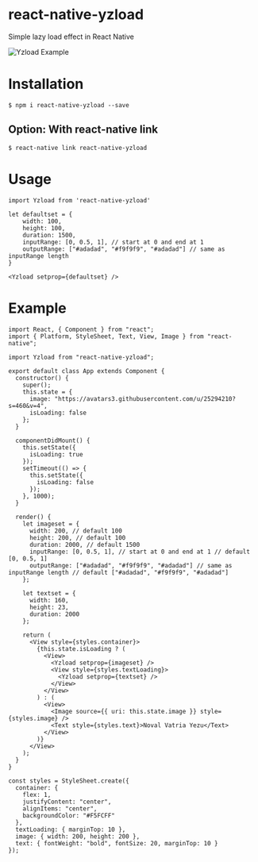 # react-native-yzload

Simple lazy load effect in React Native

![Yzload Example](https://media.licdn.com/dms/image/C5122AQHyEaTEG6RqnQ/feedshare-shrink_8192/0?e=1550307600&v=beta&t=47LYlWlnbA0zDl5f_dm15H-PcjodfL1puhMh3JPKNUw)

# Installation

`$ npm i react-native-yzload --save`

## Option: With react-native link

`$ react-native link react-native-yzload`

# Usage

```
import Yzload from 'react-native-yzload'

let defaultset = {
    width: 100,
    height: 100,
    duration: 1500,
    inputRange: [0, 0.5, 1], // start at 0 and end at 1
    outputRange: ["#adadad", "#f9f9f9", "#adadad"] // same as inputRange length
}

<Yzload setprop={defaultset} />
```
# Example

```
import React, { Component } from "react";
import { Platform, StyleSheet, Text, View, Image } from "react-native";

import Yzload from "react-native-yzload";

export default class App extends Component {
  constructor() {
    super();
    this.state = {
      image: "https://avatars3.githubusercontent.com/u/25294210?s=460&v=4",
      isLoading: false
    };
  }

  componentDidMount() {
    this.setState({
      isLoading: true
    });
    setTimeout(() => {
      this.setState({
        isLoading: false
      });
    }, 1000);
  }

  render() {
    let imageset = {
      width: 200, // default 100
      height: 200, // default 100
      duration: 2000, // default 1500
      inputRange: [0, 0.5, 1], // start at 0 and end at 1 // default [0, 0.5, 1]
      outputRange: ["#adadad", "#f9f9f9", "#adadad"] // same as inputRange length // default ["#adadad", "#f9f9f9", "#adadad"]
    };

    let textset = {
      width: 160,
      height: 23,
      duration: 2000
    };

    return (
      <View style={styles.container}>
        {this.state.isLoading ? (
          <View>
            <Yzload setprop={imageset} />
            <View style={styles.textLoading}>
              <Yzload setprop={textset} />
            </View>
          </View>
        ) : (
          <View>
            <Image source={{ uri: this.state.image }} style={styles.image} />
            <Text style={styles.text}>Noval Vatria Yezu</Text>
          </View>
        )}
      </View>
    );
  }
}

const styles = StyleSheet.create({
  container: {
    flex: 1,
    justifyContent: "center",
    alignItems: "center",
    backgroundColor: "#F5FCFF"
  },
  textLoading: { marginTop: 10 },
  image: { width: 200, height: 200 },
  text: { fontWeight: "bold", fontSize: 20, marginTop: 10 }
});
```
